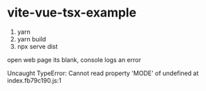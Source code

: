# vite-vue-tsx-example

1. yarn
2. yarn build
3. npx serve dist

open web page its blank, console logs an error

Uncaught TypeError: Cannot read property 'MODE' of undefined
    at index.fb79c190.js:1
